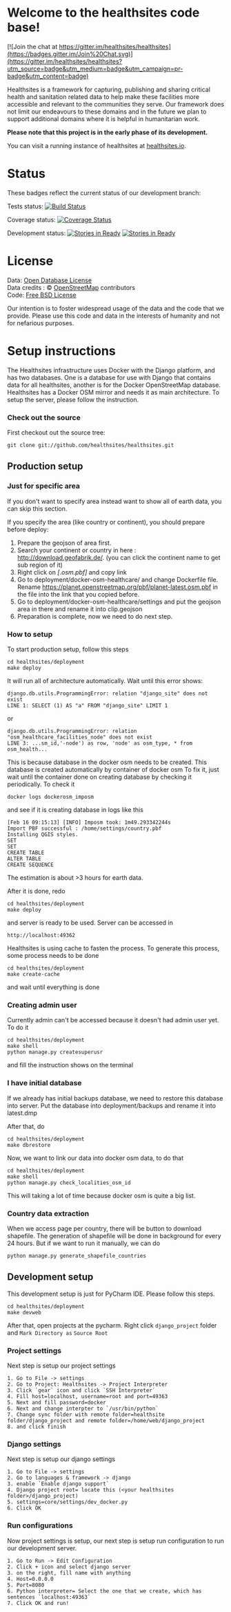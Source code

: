# Welcome to the healthsites code base!

<!-- version 2.0.22 -->

[![Join the chat at https://gitter.im/healthsites/healthsites](https://badges.gitter.im/Join%20Chat.svg)](https://gitter.im/healthsites/healthsites?utm_source=badge&utm_medium=badge&utm_campaign=pr-badge&utm_content=badge)

Healthsites is a framework for capturing, publishing and sharing critical
health and sanitation related data to help make these facilities more
accessible and relevant to the communities they serve. Our framework does not
limit our endeavours to these domains and in the future we plan to support
additional domains where it is helpful in humanitarian work.

**Please note that this project is in the early phase of its development.**

You can visit a running instance of healthsites at [healthsites.io](http://healthsites.io).

# Status

These badges reflect the current status of our development branch:

Tests status: [![Build Status](https://travis-ci.org/healthsites/healthsites.svg?branch=develop)](https://travis-ci.org/healthsites/healthsites)

Coverage status: [![Coverage Status](https://coveralls.io/repos/github/healthsites/healthsites/badge.svg?branch=develop)](https://coveralls.io/github/healthsites/healthsites?branch=develop)

Development status: [![Stories in Ready](https://badge.waffle.io/healthsites/healthsites.svg?label=ready&title=Ready)](http://waffle.io/healthsites/healthsites) [![Stories in Ready](https://badge.waffle.io/healthsites/healthsites.svg?label=In%20Progress&title=In%20Progress)](http://waffle.io/healthsites/healthsites)

# License

Data: [Open Database License](http://opendatacommons.org/licenses/odbl/)<br>
Data credits : &copy; <a href="http://www.openstreetmap.org/copyright">OpenStreetMap</a> contributors <br>
Code: [Free BSD License](http://www.freebsd.org/copyright/freebsd-license.html)

Our intention is to foster widespread usage of the data and the code that we provide. Please use this code and data in the interests of humanity and not for nefarious purposes.

# Setup instructions
The Healthsites infrastructure uses Docker with the Django platform, and has two databases. One is a database for use with Django that contains data for all healthsites, another is for the Docker OpenStreetMap database.
Healthsites has a Docker OSM mirror and needs it as main architecture.
To setup the server, please follow the instruction.

### Check out the source


First checkout out the source tree:

```
git clone git://github.com/healthsites/healthsites.git
```

## Production setup

### Just for specific area
If you don't want to specify area instead want to show all of earth data, you can skip this section. 

If you specify the area (like country or continent), you should prepare before deploy:  
1. Prepare the geojson of area first.
2. Search your continent or country in here : http://download.geofabrik.de/. (you can click the continent name to get sub region of it)
3. Right click on *[.osm.pbf]* and copy link 
4. Go to deployment/docker-osm-healthcare/ and change Dockerfile file. Rename https://planet.openstreetmap.org/pbf/planet-latest.osm.pbf in the file into the link that you copied before. 
5. Go to deployment/docker-osm-healthcare/settings and put the geojson area in there and rename it into clip.geojson
6. Preparation is complete, now we need to do next step. 

### How to setup
To start production setup, follow this steps
```
cd healthsites/deployment
make deploy
```

It will run all of architecture automatically. Wait until this error shows: 

```
django.db.utils.ProgrammingError: relation "django_site" does not exist
LINE 1: SELECT (1) AS "a" FROM "django_site" LIMIT 1
```
or

```
django.db.utils.ProgrammingError: relation "osm_healthcare_facilities_node" does not exist
LINE 3: ...sm_id,'-node') as row, 'node' as osm_type, * from osm_health...
```

This is because database in the docker osm needs to be created. 
This database is created automatically by container of docker osm
To fix it, just wait until the container done on creating database by checking it periodically.
To check it
```
docker logs dockerosm_imposm
```
and see if it is creating database in logs like this
```
[Feb 16 09:15:13] [INFO] Imposm took: 1m49.293342244s
Import PBF successful : /home/settings/country.pbf
Installing QGIS styles.
SET
SET
CREATE TABLE
ALTER TABLE
CREATE SEQUENCE

```
The estimation is about >3 hours for earth data.

After it is done, redo
```
cd healthsites/deployment
make deploy
```
and server is ready to be used.
Server can be accessed in
```
http://localhost:49362
```

Healthsites is using cache to fasten the process. To generate this process, some process needs to be done
```
cd healthsites/deployment
make create-cache
```
and wait until everything is done

### Creating admin user
Currently admin can't be accessed because it doesn't had admin user yet.
To do it
```
cd healthsites/deployment
make shell
python manage.py createsuperusr
```
and fill the instruction shows on the terminal

### I have initial database
If we already has initial backups database, we need to restore this database into server.
Put the database into deployment/backups and rename it into latest.dmp

After that, do
```
cd healthsites/deployment
make dbrestore
```

Now, we want to link our data into docker osm data, to do that
```
cd healthsites/deployment
make shell
python manage.py check_localities_osm_id
```
This will taking a lot of time because docker osm is quite a big list.

### Country data extraction
When we access page per country, there will be button to download shapefile.
The generation of shapefile will be done in background for every 24 hours.
But if we want to run it manually, we can do
```
python manage.py generate_shapefile_countries
```

## Development setup
This development setup is just for PyCharm IDE. Please follow this steps.
```
cd healthsites/deployment
make devweb
```
After that, open projects at the pycharm.
Right click `django_project` folder and `Mark Directory as` `Source Root`

### Project settings
Next step is setup our project settings
```
1. Go to File -> settings
2. Go to Project: Healthsites -> Project Interpreter
3. Click `gear` icon and click `SSH Interpreter`
4. Fill host=localhost, username=root and port=49363
5. Next and fill password=docker
6. Next and change interpter to `/usr/bin/python`
7. Change sync folder with remote folder=healthsite folder/django_project and remote folder=/home/web/django_project
8. and click finish
```
### Django settings
Next step is setup our django settings
```
1. Go to File -> settings
2. Go to languages & framework -> django
3. enable `Enable django support`
4. Django project root= locate this (<your healthsites folder>/django_project)
5. settings=core/settings/dev_docker.py
6. Click OK

```

### Run configurations
Now project settings is setup, our next step is setup run configuration to run our development server.
```
1. Go to Run -> Edit Configuration
2. Click + icon and select django server
3. on the right, fill name with anything
4. Host=0.0.0.0
5. Port=8080
6. Python interpreter= Select the one that we create, which has sentences `localhost:49363`
7. Click OK and run!
```

